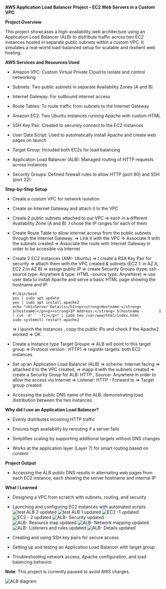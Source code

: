 **AWS Application Load Balancer Project – EC2 Web Servers in a Custom VPC**

**Project Overview**

This project showcases a high-availability web architecture using an Application Load Balancer (ALB) to distribute traffic across two EC2 instances hosted in separate public subnets within a custom VPC.
It simulates a real-world load-balanced setup for scalable and resilient web hosting.

**AWS Services and Resources Used**

- Amazon VPC: Custom Virtual Private Cloud to isolate and control networking

- Subnets: Two public subnets in separate Availability Zones (A and B)

- Internet Gateway: For outbound internet access

- Route Tables: To route traffic from subnets to the Internet Gateway

- Amazon EC2: Two Ubuntu instances running Apache with custom HTML

- SSH Key Pair: Created to securely connect to the EC2 instances

- User Data Script: Used to automatically install Apache and create web pages on launch

- Target Group: Included both EC2s for load balancing

- Application Load Balancer (ALB): Managed routing of HTTP requests across instances

- Security Groups: Defined firewall rules to allow HTTP (port 80) and SSH (port 22)

**Step-by-Step Setup**

- Create a custom VPC for network isolation

- Create an Internet Gateway and attach it to the VPC
  
- Create 2 public subnets attached to our VPC => each in a different Availability Zone (A and B) .I chose the IP ranges for each of them
  
- Create Route Table to allow internet access from the public subnets through the Internet Gateway.
      => Link it with the VPC
      => Associate it with the subnets created
      => Associate the route with Internet Gateway in order to be accesible via Internet

- Create 2 EC2 instances (AMI- Ubuntu)
      => I create a RSA Key Pair for security
      => attach them with the VPC created & subnets (EC2 1: in AZ A, EC2 2:in AZ B)
      => assign public IP
      => create Security Groups (type: ssh -source type: Anywhere  & type: HTML -source type: Anywhere)
      => use user data to install Apache and serve a basic HTML page showing the hostname and IP:

      #!/bin/bash
      yes | sudo apt update
      yes | sudo apt install apache2
      echo "<h1>Server Details</h1><p><strong>Hostname:</strong> $(hostname)</p><p><strong>IP Address:</strong> $(hostname -       I | cut -d' ' -f1)</p>" | sudo tee /var/www/html/index.html
      sudo systemctl restart apache2

   => I launch the instances , copy the public IPs and check if the Apache2 worked => OK

- Create a Instance type Target Groupe =>  ALB will point to this target group
    => Protocol version : HTTP1
    => register targets: both EC2 instances
 

- Set up an Application Load Balancer (ALB)
   => scheme: Internet facing
   => attached it to the VPC created,
   => mapp it with the subnets created
   => create a Security Group for ALB: HTTP , Source- Anywhere in order to allow the access via Internet
   => Listener: HTTP - Forward to => Target group created

-  Accessing the public DNS name of the ALB, demonstrating load distribution between the two instances.


**Why did I use an Application Load Balancer?**

- Evenly distributes incoming HTTP traffic

- Ensures high availability by rerouting if a server fails

- Simplifies scaling by supporting additional targets without DNS changes

- Works at the application layer (Layer 7) for smart routing based on content

 **Project Output**
- Accessing the ALB public DNS results in alternating web pages from each EC2 instance, each showing the server hostname and internal IP

**What I Learned**

- Designing a VPC from scratch with subnets, routing, and security

- Launching and configuring EC2 instances with automated scripts
![test ALB 2 updated](https://github.com/user-attachments/assets/f1dc5f91-6bfd-465e-abe2-c702b2935ec1)
![test ALB 1 updated](https://github.com/user-attachments/assets/be63fb52-1f7b-4058-b804-c5caaca389f5)
![EC2 -1 updated](https://github.com/user-attachments/assets/debc62bb-533a-42fc-903e-8a7f7a812504)
![EC2 - 2 updated](https://github.com/user-attachments/assets/ea79a375-451c-4ed4-9b86-e372fb75d00c)
![ALB- Security updated](https://github.com/user-attachments/assets/a3373d05-7658-4f25-9255-a0c329bb4543)
![ALB- Resource map updated](https://github.com/user-attachments/assets/f97a6963-0f4b-4d54-a906-0001f373efb9)
![ALB- Network mapping updated](https://github.com/user-attachments/assets/68efe7bb-699d-40d2-894f-9b5f6670a725)
![ALB- Listeners and rules updated](https://github.com/user-attachments/assets/d396251d-d777-476e-b5bc-a10cbe9b3977)
![ALB- Details updated](https://github.com/user-attachments/assets/47d0a7da-f14e-40ac-86c4-0bee427abf2e)

- Creating and using SSH key pairs for secure access

- Setting up and testing an Application Load Balancer with target group

- Troubleshooting network access, Apache configuration, and load balancing behavior

**Note**: This project is currently paused to avoid AWS charges. 

![ALB diagram](https://github.com/user-attachments/assets/21282d00-d2fb-4558-8b16-9394f5587813)

